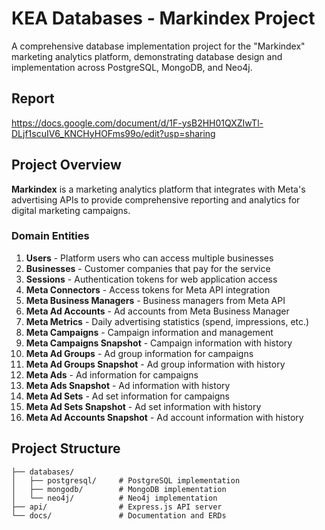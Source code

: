 # KEA Databases - Markindex Project

A comprehensive database implementation project for the "Markindex" marketing analytics platform, demonstrating database design and implementation across PostgreSQL, MongoDB, and Neo4j.

## Report

https://docs.google.com/document/d/1F-ysB2HH01QXZIwTl-DLjf1scuIV6_KNCHyHOFms99o/edit?usp=sharing

## Project Overview

**Markindex** is a marketing analytics platform that integrates with Meta's advertising APIs to provide comprehensive reporting and analytics for digital marketing campaigns.

### Domain Entities

1. **Users** - Platform users who can access multiple businesses
2. **Businesses** - Customer companies that pay for the service
3. **Sessions** - Authentication tokens for web application access
4. **Meta Connectors** - Access tokens for Meta API integration
5. **Meta Business Managers** - Business managers from Meta API
6. **Meta Ad Accounts** - Ad accounts from Meta Business Manager
7. **Meta Metrics** - Daily advertising statistics (spend, impressions, etc.)
8. **Meta Campaigns** - Campaign information and management
9. **Meta Campaigns Snapshot** - Campaign information with history
10. **Meta Ad Groups** - Ad group information for campaigns
11. **Meta Ad Groups Snapshot** - Ad group information with history
12. **Meta Ads** - Ad information for campaigns
13. **Meta Ads Snapshot** - Ad information with history
14. **Meta Ad Sets** - Ad set information for campaigns
15. **Meta Ad Sets Snapshot** - Ad set information with history
16. **Meta Ad Accounts Snapshot** - Ad account information with history

## Project Structure

```
├── databases/
│   ├── postgresql/     # PostgreSQL implementation
│   ├── mongodb/        # MongoDB implementation
│   └── neo4j/          # Neo4j implementation
├── api/                # Express.js API server
└── docs/               # Documentation and ERDs
```
